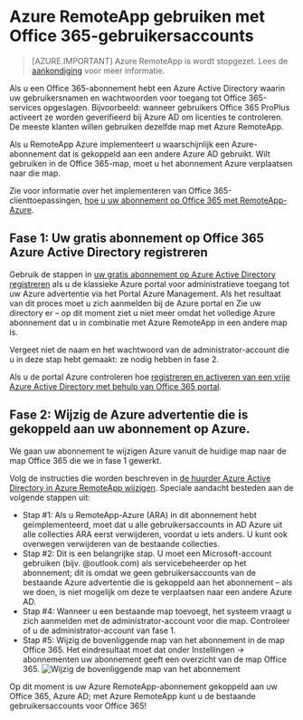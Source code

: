 
<properties 
    pageTitle="Azure RemoteApp gebruiken met Office 365 gebruikersaccounts | Microsoft Azure"
    description="Informatie over het gebruik van Azure RemoteApp met mijn Office 365-gebruikersaccounts"
    services="remoteapp"
    documentationCenter="" 
    authors="piotrci" 
    manager="mbaldwin" />

<tags 
    ms.service="remoteapp" 
    ms.workload="compute" 
    ms.tgt_pltfrm="na" 
    ms.devlang="na" 
    ms.topic="article" 
    ms.date="08/15/2016" 
    ms.author="elizapo" />



# <a name="how-to-use-azure-remoteapp-with-office-365-user-accounts"></a>Azure RemoteApp gebruiken met Office 365-gebruikersaccounts

> [AZURE.IMPORTANT]
> Azure RemoteApp is wordt stopgezet. Lees de [aankondiging](https://go.microsoft.com/fwlink/?linkid=821148) voor meer informatie.

Als u een Office 365-abonnement hebt een Azure Active Directory waarin uw gebruikersnamen en wachtwoorden voor toegang tot Office 365-services opgeslagen. Bijvoorbeeld: wanneer gebruikers Office 365 ProPlus activeert ze worden geverifieerd bij Azure AD om licenties te controleren. De meeste klanten willen gebruiken dezelfde map met Azure RemoteApp.

Als u RemoteApp Azure implementeert u waarschijnlijk een Azure-abonnement dat is gekoppeld aan een andere Azure AD gebruikt. Wilt gebruiken in de Office 365-map, moet u het abonnement Azure verplaatsen naar die map.

Zie voor informatie over het implementeren van Office 365-clienttoepassingen, [hoe u uw abonnement op Office 365 met RemoteApp-Azure](remoteapp-officesubscription.md).
 
## <a name="phase-1-register-your-free-office-365-azure-active-directory-subscription"></a>Fase 1: Uw gratis abonnement op Office 365 Azure Active Directory registreren
Gebruik de stappen in [uw gratis abonnement op Azure Active Directory registreren](https://technet.microsoft.com/library/dn832618.aspx) als u de klassieke Azure portal voor administratieve toegang tot uw Azure advertentie via het Portal Azure Management. Als het resultaat van dit proces moet u zich aanmelden bij de Azure portal en Zie uw directory er – op dit moment ziet u niet meer omdat het volledige Azure abonnement dat u in combinatie met Azure RemoteApp in een andere map is.

Vergeet niet de naam en het wachtwoord van de administrator-account die u in deze stap hebt gemaakt: ze nodig hebben in fase 2.

Als u de portal Azure controleren hoe [registreren en activeren van een vrije Azure Active Directory met behulp van Office 365 portal](http://azureblogger.com/2016/01/how-to-register-and-activate-a-free-azure-active-directory-using-office-365-portal/).

## <a name="phase-2-change-the-azure-ad-associated-with-your-azure-subscription"></a>Fase 2: Wijzig de Azure advertentie die is gekoppeld aan uw abonnement op Azure.
We gaan uw abonnement te wijzigen Azure vanuit de huidige map naar de map Office 365 die we in fase 1 gewerkt.

Volg de instructies die worden beschreven in [de huurder Azure Active Directory in Azure RemoteApp wijzigen](remoteapp-changetenant.md). Speciale aandacht besteden aan de volgende stappen uit:

- Stap #1: Als u RemoteApp-Azure (ARA) in dit abonnement hebt geïmplementeerd, moet dat u alle gebruikersaccounts in AD Azure uit alle collecties ARA eerst verwijderen, voordat u iets anders. U kunt ook overwegen verwijderen van de bestaande collecties.
- Stap #2: Dit is een belangrijke stap. U moet een Microsoft-account gebruiken (bijv. @outlook.com) als servicebeheerder op het abonnement; dit is omdat we geen gebruikersaccounts van de bestaande Azure advertentie die is gekoppeld aan het abonnement – als we doen, is niet mogelijk om deze te verplaatsen naar een andere Azure AD.
- Stap #4: Wanneer u een bestaande map toevoegt, het systeem vraagt u zich aanmelden met de administrator-account voor die map. Controleer of u de administrator-account van fase 1.
- Stap #5: Wijzig de bovenliggende map van het abonnement in de map Office 365. Het eindresultaat moet dat onder Instellingen -> abonnementen uw abonnement geeft een overzicht van de map Office 365. 
![Wijzig de bovenliggende map van het abonnement](./media/remoteapp-o365user/settings.png)
 

Op dit moment is uw Azure RemoteApp-abonnement gekoppeld aan uw Office 365, Azure AD; met Azure RemoteApp kunt u de bestaande gebruikersaccounts voor Office 365!




